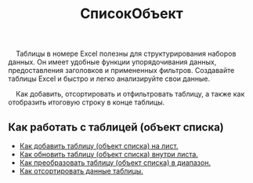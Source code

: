 ﻿---
title: СписокОбъект
second_title: Aspose.Cells Cloud Documen
type: docs
url: /ru/list-objects/
aliases: [/working-with-list-objects/,/working-with-list-object-or-table/]
keywords: Add, delete, update, and get a list object(table) into an Excel worksheet
description: Aspose.Cells Cloud REST API поддерживает добавление, удаление, обновление и получение объекта списка (таблицы) на лист Excel. SDK поддерживает различные языки разработки. К ним относятся Android, C#, Go, Java, NodeJS, Perl, PHP, Python, Ruby и Swift.
weight: 100
kwords: Excel, Office Облако, REST API, электронная таблица, PDF, CSV, Json, Markdwon, ListObjects
---
 &nbsp;&nbsp;&nbsp;&nbsp;Таблицы в номере Excel полезны для структурирования наборов данных. Он имеет удобные функции упорядочивания данных, предоставления заголовков и примененных фильтров. Создавайте таблицы Excel и быстро и легко анализируйте свои данные.

&nbsp;&nbsp;&nbsp;&nbsp;Как добавить, отсортировать и отфильтровать таблицу, а также как отобразить итоговую строку в конце таблицы.

## Как работать с таблицей (объект списка)
  
- [Как добавить таблицу (объект списка) на лист.](/cells/ru/add-a-list-object-or-table-inside-the-worksheet/)
- [Как обновить таблицу (объект списка) внутри листа.](/cells/ru/update-a-list-object-or-table-inside-the-worksheet/)
- [Как преобразовать таблицу (объект списка) в диапазон.](/cells/ru/convert-list-object-or-table-to-range/)
- [Как отсортировать данные таблицы.](/cells/ru/sort-table-data/)
